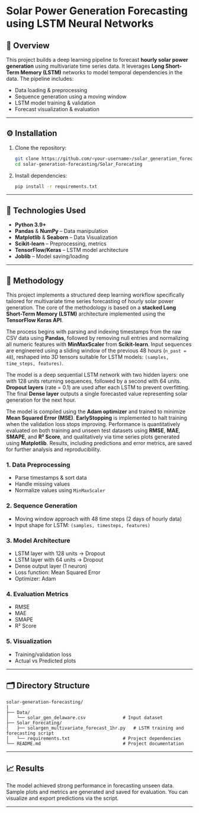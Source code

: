# Solar Power Generation Forecasting using LSTM Neural Networks

## 📌 Overview

This project builds a deep learning pipeline to forecast **hourly solar power generation** using multivariate time series data. It leverages **Long Short-Term Memory (LSTM)** networks to model temporal dependencies in the data. The pipeline includes:

- Data loading & preprocessing
- Sequence generation using a moving window
- LSTM model training & validation
- Forecast visualization & evaluation

---

## ⚙️ Installation

1. Clone the repository:

   ```bash
   git clone https://github.com/<your-username>/solar_generation_forecasting.git
   cd solar-generation-forecasting/Solar_Forecating
   ```

2. Install dependencies:

   ```bash
   pip install -r requirements.txt
   ```

---

## 🚀 Technologies Used

- **Python 3.9+**
- **Pandas** & **NumPy** – Data manipulation
- **Matplotlib** & **Seaborn** – Data Visualization
- **Scikit-learn** – Preprocessing, metrics
- **TensorFlow/Keras** – LSTM model architecture
- **Joblib** – Model saving/loading

---

## 🧠 Methodology

This project implements a structured deep learning workflow specifically tailored for multivariate time series forecasting of hourly solar power generation. The core of the methodology is based on a **stacked Long Short-Term Memory (LSTM)** architecture implemented using the **TensorFlow Keras API**. 

The process begins with parsing and indexing timestamps from the raw CSV data using **Pandas**, followed by removing null entries and normalizing all numeric features with **MinMaxScaler** from **Scikit-learn**. Input sequences are engineered using a sliding window of the previous 48 hours (`n_past = 48`), reshaped into 3D tensors suitable for LSTM models: `(samples, time_steps, features)`.

The model is a deep sequential LSTM network with two hidden layers: one with 128 units returning sequences, followed by a second with 64 units. **Dropout layers** (rate = 0.1) are used after each LSTM to prevent overfitting. The final **Dense layer** outputs a single forecasted value representing solar generation for the next hour.

The model is compiled using the **Adam optimizer** and trained to minimize **Mean Squared Error (MSE)**. **EarlyStopping** is implemented to halt training when the validation loss stops improving. Performance is quantitatively evaluated on both training and unseen test datasets using **RMSE**, **MAE**, **SMAPE**, and **R² Score**, and qualitatively via time series plots generated using **Matplotlib**. Results, including predictions and error metrics, are saved for further analysis and reproducibility.

### 1. **Data Preprocessing**

- Parse timestamps & sort data
- Handle missing values
- Normalize values using `MinMaxScaler`

### 2. **Sequence Generation**

- Moving window approach with 48 time steps (2 days of hourly data)
- Input shape for LSTM: `(samples, timesteps, features)`

### 3. **Model Architecture**

- LSTM layer with 128 units → Dropout
- LSTM layer with 64 units → Dropout
- Dense output layer (1 neuron)
- Loss function: Mean Squared Error
- Optimizer: Adam

### 4. **Evaluation Metrics**

- RMSE
- MAE
- SMAPE
- R² Score

### 5. **Visualization**

- Training/validation loss
- Actual vs Predicted plots

---

## 🗂 Directory Structure

```
solar-generation-forecasting/
|
├── Data/
│   └── solar_gen_delaware.csv              # Input dataset
├── Solar_Forecating/
│   ├── solargen_multivariate_forecast_1hr.py   # LSTM training and forecasting script
│   └── requirements.txt                    # Project dependencies
└── README.md                               # Project documentation
```

---

## 📈 Results

The model achieved strong performance in forecasting unseen data. Sample plots and metrics are generated and saved for evaluation. You can visualize and export predictions via the script.

---



